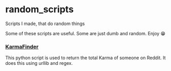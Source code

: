 # random_scripts
 Scripts I made, that do random things

 Some of these scripts are useful. Some are just dumb and random. Enjoy 😁


 ### [KarmaFinder](/KarmaFinder.py)


 This python script is used to return the total Karma of someone on Reddit. It does this using urllib and regex.

 
